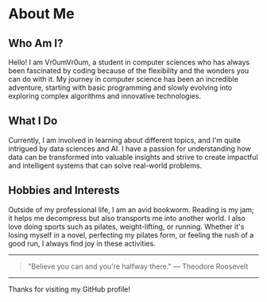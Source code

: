 # About Me

## Who Am I?
Hello! I am Vr0umVr0um, a student in computer sciences who has always been fascinated by coding because of the flexibility and the wonders you can do with it.
My journey in computer science has been an incredible adventure, starting with basic programming and slowly evolving into exploring complex algorithms and innovative technologies.


## What I Do
Currently, I am involved in learning about different topics, and I'm quite intrigued by data sciences and AI. I have a passion for understanding how data can be transformed into valuable insights and strive to create impactful and intelligent systems that can solve real-world problems.

## Hobbies and Interests
Outside of my professional life, I am an avid bookworm. Reading is my jam; it helps me decompress but also transports me into another world. I also love doing sports such as pilates, weight-lifting, or running. Whether it's losing myself in a novel, perfecting my pilates form, or feeling the rush of a good run, I always find joy in these activities.

---

> "Believe you can and you're halfway there." — Theodore Roosevelt

---

Thanks for visiting my GitHub profile!
